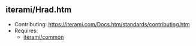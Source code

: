 iterami/Hrad.htm
----------------

* Contributing: https://iterami.com/Docs.htm/standards/contributing.htm
* Requires:
  * [iterami/common](https://github.com/iterami/common)

